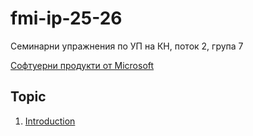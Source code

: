# fmi-ip-25-26
Семинарни упражнения по УП на КН, поток 2, група 7

[Софтуерни продукти от Microsoft](https://www.fmi.uni-sofia.bg/bg/softuerni-produkti-ot-microsoft)

## Topic
01. [Introduction](./week-01/)

